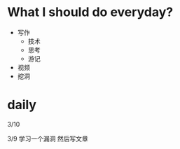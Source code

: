 # What I should do everyday?

- 写作
    - 技术
    - 思考
    - 游记
- 视频
- 挖洞



# daily


3/10

3/9
学习一个漏洞
然后写文章



